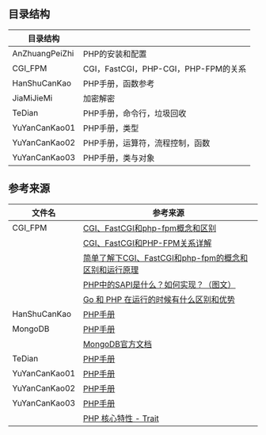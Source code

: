 ## 目录结构

| 目录结构       |                                      |
| -------------- | ------------------------------------ |
| AnZhuangPeiZhi | PHP的安装和配置                      |
| CGI_FPM        | CGI，FastCGI，PHP-CGI，PHP-FPM的关系 |
| HanShuCanKao   | PHP手册，函数参考                    |
| JiaMiJieMi     | 加密解密                             |
| TeDian         | PHP手册，命令行，垃圾回收            |
| YuYanCanKao01  | PHP手册，类型                        |
| YuYanCanKao02  | PHP手册，运算符，流程控制，函数      |
| YuYanCanKao03  | PHP手册，类与对象                    |



## 参考来源

| 文件名        | 参考来源                                                     |
| ------------- | ------------------------------------------------------------ |
| CGI_FPM       | [CGI、FastCGI和php-fpm概念和区别](https://blog.csdn.net/IT_10/article/details/92801153) |
|               | [CGI、FastCGI和PHP-FPM关系详解](https://www.cnblogs.com/zzx-hjl/p/10583849.html) |
|               | [简单了解下CGI、FastCGI和php-fpm的概念和区别和运行原理](https://www.cnblogs.com/wt645631686/p/8065103.html) |
|               | [PHP中的SAPI是什么？如何实现？（图文）](https://www.php.cn/php-weizijiaocheng-410435.html) |
|               | [Go 和 PHP 在运行的时候有什么区别和优势](https://learnku.com/articles/44432) |
| HanShuCanKao  | [PHP手册](https://www.php.net/manual/zh/index.php)           |
| MongoDB       | [PHP手册](https://www.php.net/manual/zh/index.php)           |
|               | [MongoDB官方文档](https://www.mongodb.com/)                  |
| TeDian        | [PHP手册](https://www.php.net/manual/zh/index.php)           |
| YuYanCanKao01 | [PHP手册](https://www.php.net/manual/zh/index.php)           |
| YuYanCanKao02 | [PHP手册](https://www.php.net/manual/zh/index.php)           |
| YuYanCanKao03 | [PHP手册](https://www.php.net/manual/zh/index.php)           |
|               | [PHP 核心特性 - Trait](https://learnku.com/articles/35908)   |

